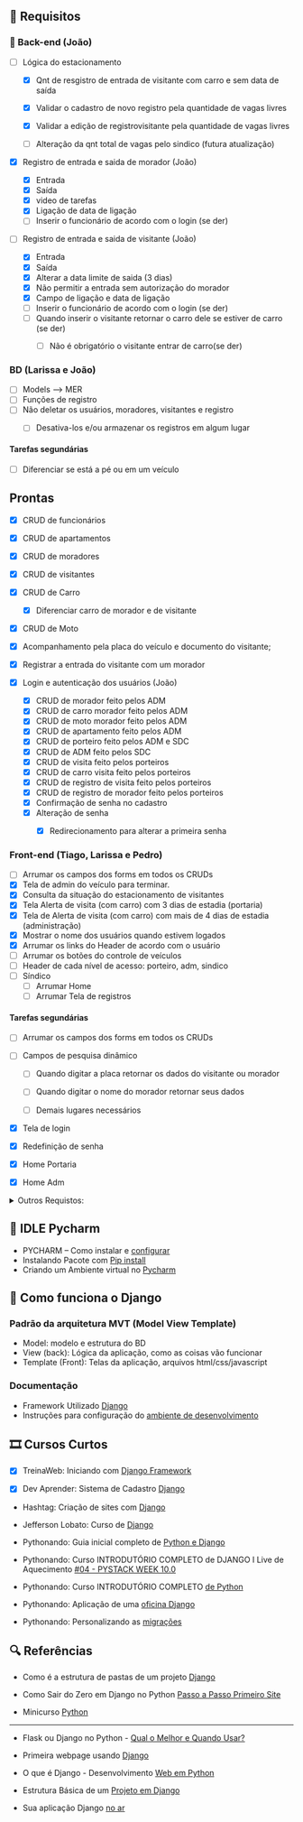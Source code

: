 ## 📢 Requisitos


### 🚨 Back-end (João)

- [ ] Lógica do estacionamento

     - [X] Qnt de resgistro de entrada de visitante com carro e sem data de saída
     - [X] Validar o cadastro de novo registro pela quantidade de vagas livres
     - [X] Validar a edição de registrovisitante pela quantidade de vagas livres
     - [ ] Alteração da qnt total de vagas pelo sindico (futura atualização)


- [X]  Registro de entrada e saida de morador (João)
     - [X] Entrada
     - [X] Saída
     - [X] video de tarefas
     - [X] Ligação de data de ligação
     - [ ] Inserir o funcionário de acordo com o login (se der)

- [ ]  Registro de entrada e saida de visitante (João)
     - [X] Entrada
     - [X] Saída
     - [X] Alterar a data limite de saida (3 dias)
     - [X] Não permitir a entrada sem autorização do morador
     - [X] Campo de ligação e data de ligação
     - [ ] Inserir o funcionário de acordo com o login (se der)
     - [ ] Quando inserir o visitante retornar o carro dele se estiver de carro (se der)
       - [ ] Não é obrigatório o visitante entrar de carro(se der) 


### BD (Larissa e João)
- [ ]  Models --> MER
- [ ]  Funções de registro
- [ ]  Não deletar os usuários, moradores, visitantes e registro
   - [ ] Desativa-los e/ou armazenar os registros em algum lugar


#### Tarefas segundárias
  - [ ] Diferenciar se está a pé ou em um veículo


## Prontas
- [X]  CRUD de funcionários
- [X]  CRUD de apartamentos
- [X]  CRUD de moradores 
- [X]  CRUD de visitantes
- [X]  CRUD de Carro
   - [X] Diferenciar carro de morador e de visitante
- [X]  CRUD de Moto
- [X]  Acompanhamento pela placa do veículo e documento do visitante;
- [X]  Registrar a entrada do visitante com um morador

- [X]  Login e autenticação dos usuários (João)
     - [X] CRUD de morador feito pelos ADM
     - [X] CRUD de carro morador feito pelos ADM
     - [X] CRUD de moto morador feito pelos ADM
     - [X] CRUD de apartamento feito pelos ADM
     - [X] CRUD de porteiro feito pelos ADM e SDC
     - [X] CRUD de ADM feito pelos SDC
     - [X] CRUD de visita feito pelos porteiros
     - [X] CRUD de carro visita feito pelos porteiros
     - [X] CRUD de registro de visita feito pelos porteiros
     - [X] CRUD de registro de morador feito pelos porteiros
     - [X] Confirmação de senha no cadastro
     - [X] Alteração de senha 
       - [X] Redirecionamento para alterar a primeira senha


### Front-end  (Tiago, Larissa e Pedro)
   - [ ]  Arrumar os campos dos forms em todos os CRUDs 
   - [X]  Tela de admin do veículo para terminar.
   - [X]  Consulta da situação do estacionamento de visitantes
   - [X]  Tela Alerta de visita (com carro) com 3 dias de estadia (portaria)
   - [X]  Tela de Alerta de visita (com carro) com mais de 4 dias de estadia (administração)
   - [X]  Mostrar o nome dos usuários quando estivem logados
   - [X]  Arrumar os links do Header de acordo com o usuário
   - [ ]  Arrumar os botões do controle de veículos
   - [ ]  Header de cada nível de acesso: porteiro, adm, sindico	
   - [ ]  Síndico
      - [ ] Arrumar Home
      - [ ] Arrumar Tela de registros

#### Tarefas segundárias
   - [ ]  Arrumar os campos dos forms em todos os CRUDs 
   - [ ]  Campos de pesquisa dinâmico
        - [ ]  Quando digitar a placa retornar os dados do visitante ou morador
        - [ ]  Quando digitar o nome do morador retornar seus dados
        - [ ]  Demais lugares necessários
   

   - [X]  Tela de login
   - [X]  Redefinição de senha
   - [X]  Home Portaria
   - [X]  Home Adm
   


<details>

<summary> Outros Requistos: </summary>

- Nobreak para os computadores
  
- Requisitos funcionais e não funcionais: o que são, [diferenças e eXemplos](https://querobolsa.com.br/revista/requisitos-funcionais-e-nao-funcionais)

- Requisitos Funcionais e Requisitos Não Funcionais do [Surpreendente ChatGPT](https://giganteconsultoria.com.br/2023/04/09/requisitos-funcionais-e-requisitos-nao-funcionais-do-surpreendente-chatgpt/)


 Requisitos de Produto Final (não oficial)

- Tempo de consulta de cadastro menor ou igual a 10 segundos
- Segurança logout do sistema a cada saída, troca de plantão (a cada 12h), troca de funcionário
- Dificuldade de uso do sistema: nível médio
- Limite de 3 tentativas para inserção da senha

</details>

## 📝 IDLE Pycharm

- PYCHARM – Como instalar e [configurar](https://www.hashtagtreinamentos.com/pycharm-python?gad_source=1&gclid=CjwKCAjw5v2wBhBrEiwAXDDoJfM3oHcCfQ7RzryHcNdJ0cbHfaMopiIaosGDTPNCWg8fv_nKHlYiPBoCSdwQAvD_BwE)
- Instalando Pacote com [Pip install](https://www.treinaweb.com.br/blog/como-instalar-um-pacote-com-pip-e-utiliza-lo-em-seu-projeto)
-  Criando um Ambiente virtual no [Pycharm](https://www.youtube.com/watch?v=n_yRhe37Yt4)

## 📒 Como funciona o Django
### Padrão da arquitetura MVT (Model View Template)

- Model: modelo e estrutura do BD
- View (back): Lógica da aplicação, como as coisas vão funcionar
- Template (Front): Telas da aplicação, arquivos html/css/javascript

### Documentação
- Framework Utilizado [Django](https://www.djangoproject.com)
- Instruções para configuração do [ambiente de desenvolvimento](https://github.com/treinaweb/treinaweb-youtube-introducao-ao-django/tree/main)


## 🎞️ Cursos Curtos

- [X] TreinaWeb: Iniciando com [Django Framework](https://www.youtube.com/watch?v=rwSHQqQWGnI&list=PLZ5WLsqE1WPGPA0Z0H1XB8P6UwgTHOSaf)

- [X] Dev Aprender: Sistema de Cadastro [Django](https://www.youtube.com/watch?v=-m5ywU8SW9E)

- Hashtag: Criação de sites com [Django](https://pages.hashtagtreinamentos.com/serie-criacaosites-django-python?blog=1n4033rer&video=3dep762tr)

- Jefferson Lobato: Curso de [Django](https://www.youtube.com/watch?v=ZNFVFTqaL60&list=PLLVddSbilcumgeyk0z6ko5U_FYPfbRO2C)

- Pythonando: Guia inicial completo de [Python e Django](https://www.youtube.com/watch?v=YW113aC8TII)

- Pythonando: Curso INTRODUTÓRIO COMPLETO de DJANGO I Live de Aquecimento [#04 - PYSTACK WEEK 10.0](https://www.youtube.com/watch?v=w5So_Ih7r9M&list=TLPQMjEwNDIwMjSAOgkjVR5oOQ&indeX=5)

- Pythonando: Curso INTRODUTÓRIO COMPLETO [de Python](https://www.youtube.com/watch?v=y8l_fbmJbqY&list=TLPQMjEwNDIwMjSAOgkjVR5oOQ&indeX=6&pp=gAQBiAQB)
	
- Pythonando: Aplicação de uma [oficina Django](https://www.youtube.com/watch?v=pNlHlhWDpV0&list=TLPQMjEwNDIwMjSAOgkjVR5oOQ&indeX=7&pp=gAQBiAQB)

- Pythonando: Personalizando as [migrações](https://www.youtube.com/watch?v=reAwhiFo4XM)


## 🔍 Referências

- Como é a estrutura de pastas de um projeto [Django](https://www.youtube.com/watch?v=PHZjZODh9gU)

- Como Sair do Zero em Django no Python [Passo a Passo Primeiro Site](https://www.youtube.com/watch?v=DNGI5aD9MJs)

- Minicurso [Python](https://pages.hashtagtreinamentos.com/minicurso-python-automacao-obrigado?blog=1n4033rer&video=3dep762tr)

-------------------------------------
- Flask ou Django no Python - [Qual o Melhor e Quando Usar?](https://www.youtube.com/watch?v=Bf12XA4PP_k)

- Primeira webpage usando [Django](https://www.youtube.com/watch?v=ao8pCrRqKOs)

- O que é Django - Desenvolvimento [Web em Python](https://www.youtube.com/watch?v=1SgIkOczqFY&list=TLPQMTcwNDIwMjS4sHECBwSLVA&indeX=2)

- Estrutura Básica de um [Projeto em Django](https://www.youtube.com/watch?v=-nTJz0dA7As)

- Sua aplicação Django [no ar](https://www.youtube.com/watch?v=ZBstiRvHX7w)
